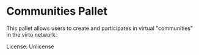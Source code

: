 # Communities Pallet

This pallet allows users to create and participates in virtual "communities" in the virto network.




License: Unlicense